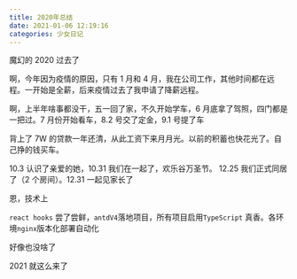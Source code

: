 ```yaml
---
title: 2020年总结
date: 2021-01-06 12:19:16
categories: 少女日记
---
```


魔幻的 2020 过去了

<!--more-->

啊，今年因为疫情的原因，只有 1 月和 4 月，我在公司工作，其他时间都在远程。一开始是全薪，后来疫情过去了我申请了降薪远程。

啊，上半年啥事都没干，五一回了家，不久开始学车，6 月底拿了驾照，四门都是一把过。7 月份开始看车，8.2 号交了定金，9.1 号提了车

背上了 7W 的贷款一年还清，从此工资下来月月光。以前的积蓄也快花光了。自己挣的钱买车。

10.3 认识了亲爱的她，10.31 我们在一起了，欢乐谷万圣节。 12.25 我们正式同居了（2 个房间）。12.31 一起见家长了

恩，技术上

`react hooks` 尝了尝鲜，`antdV4`落地项目，所有项目启用`TypeScript` 真香。各环境`nginx`版本化部署自动化

好像也没啥了

2021 就这么来了

